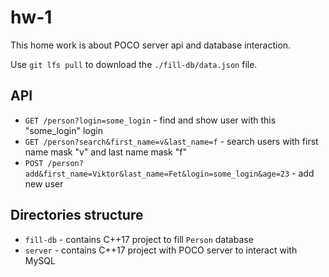 # hw-1
This home work is about POCO server api and database interaction.

Use `git lfs pull` to download the `./fill-db/data.json` file.

## API

- `GET /person?login=some_login` - find and show user with this "some_login" login
- `GET /person?search&first_name=v&last_name=f` - search users with first name mask "v" and last name mask "f"
- `POST /person?add&first_name=Viktor&last_name=Fet&login=some_login&age=23` - add new user

## Directories structure

- `fill-db` - contains C++17 project to fill `Person` database
- `server` - contains C++17 project with POCO server to interact with MySQL
